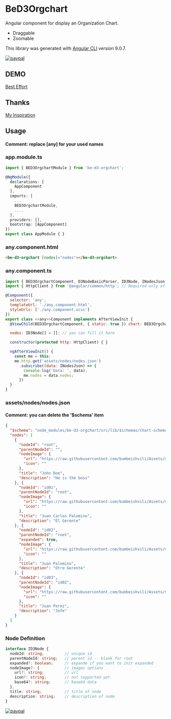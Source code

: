 # BeD3Orgchart

Angular component for display an Organization Chart.
- Draggable
- Zoomable

This library was generated with [Angular CLI](https://github.com/angular/angular-cli) version 9.0.7.

[![paypal](https://www.paypalobjects.com/en_US/i/btn/btn_donateCC_LG.gif)](https://www.paypal.com/cgi-bin/webscr?cmd=_s-xclick&hosted_button_id=JKGBMDGD4Q9NC)

## DEMO

[Best Effort](https://best-effort.web.app/orgchart-demo)

## Thanks

[My Inspiration](https://github.com/bumbeishvili/d3-organization-chart)

## Usage

#### Comment: replace [any] for your used names

### app.module.ts
```ts
import { BED3OrgchartModule } from 'be-d3-orgchart';

@NgModule({
  declarations: [
    AppComponent
  ],
  imports: [
    ...
    BED3OrgchartModule,
    ....
  ],
  providers: [],
  bootstrap: [AppComponent] 
})
export class AppModule { }
```
### any.component.html
```html
<be-d3-orgchart [nodes]="nodes"></be-d3-orgchart>
```
### any.component.ts
```js 
import { BED3OrgchartComponent, D3NodeBasicParser, ID3Node, INodesJson } from 'be-d3-orgchart';
import { HttpClient } from '@angular/common/http'; // Required only of nodes are requested via hhtp request

@Component({
  selector: 'any',
  templateUrl: './any.component.html',
  styleUrls: ['./any.component.scss'] 
})
export class <<any>>Component implements AfterViewInit {
  @ViewChild(BED3OrgchartComponent, { static: true }) chart: BED3OrgchartComponent;

  nodes: ID3Node[] = []; // you can fill it here

  constructor(protected http: HttpClient) { }

  ngAfterViewInit() {
    const me = this;
    me.http.get('assets/nodes/nodes.json')
      .subscribe((data: INodesJson) => {
        console.log('Data: ', data);
        me.nodes = data.nodes; 
      })
  }
}
```

### assets/nodes/nodes.json 
#### Comment: you can delete the '$schema' item
```json
{
  "$schema": "node_modules/be-d3-orgchart/src/lib/$schemas/chart-schema.json",
  "nodes": [
    {
      "nodeId": "root",
      "parentNodeId": "",
      "nodeImage": {
        "url": "https://raw.githubusercontent.com/bumbeishvili/Assets/master/Projects/D3/Organization%20Chart/cto.jpg",
        "icon": ""
      },
      "title": "John Doe",
      "description": "He is the boss"
    }, {
      "nodeId": "id01",
      "parentNodeId": "root",
      "nodeImage": {
        "url": "https://raw.githubusercontent.com/bumbeishvili/Assets/master/Projects/D3/Organization%20Chart/cto.jpg",
        "icon": ""
      },
      "title": "Juan Carlos Palomino",
      "description": "El Gerente"
    }, {
      "nodeId": "id02",
      "parentNodeId": "root",
      "expanded": true,
      "nodeImage": {
        "url": "https://raw.githubusercontent.com/bumbeishvili/Assets/master/Projects/D3/Organization%20Chart/cto.jpg",
        "icon": ""
      },
      "title": "Juan Palomino",
      "description": "Otro Gerente"
    }, {
      "nodeId": "id03",
      "parentNodeId": "id02",
      "nodeImage": {
        "url": "https://raw.githubusercontent.com/bumbeishvili/Assets/master/Projects/D3/Organization%20Chart/cto.jpg",
        "icon": ""
      },
      "title": "Juan Perez",
      "description": "Jefe"
    }
  ]
}
```

### Node Definition
```ts
interface ID3Node {
  nodeId: string;         // unique id
  parentNodeId: string;   // parent id -- blank for root
  expanded?: boolean;     // expande if you want to init expanded
  nodeImage?: {           // images options
    url?: string;         // url
    icon?: string;        // not supported yet
    base64?: string;      // base64 data
  },
  title: string;          // title of node
  description: string;    // description of node
}
```

[![paypal](https://www.paypalobjects.com/en_US/i/btn/btn_donateCC_LG.gif)](https://www.paypal.com/cgi-bin/webscr?cmd=_s-xclick&hosted_button_id=JKGBMDGD4Q9NC)

